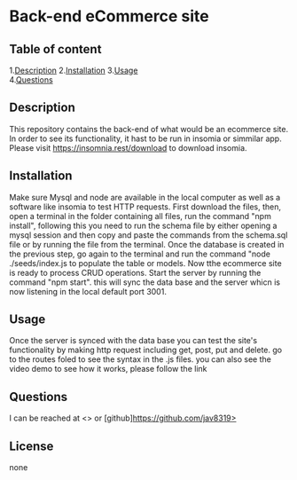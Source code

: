 
# Back-end eCommerce site  
      
## Table of content  

1.[Description](#description)
2.[Installation](#installation)
3.[Usage](#usage)  
4.[Questions](#questions)  

## Description  

This repository contains the back-end of what would be an ecommerce site. In order to see its functionality, it hast to be run in insomia or  simmilar app. Please visit https://insomnia.rest/download to download insomia. 

## Installation  

Make sure Mysql and node are available in the local computer as well as a software like insomia to test HTTP requests. First download the files, then, open a terminal in the folder containing all files, run the command "npm install", following this you need to run the schema file by either opening a mysql session and then copy and paste the commands from the schema.sql file or by running the file from the terminal. Once the database is created in the previous step, go again to the terminal and run the command "node ./seeds/index.js to populate the table or models. Now tthe ecommerce site is ready to process CRUD operations. Start the server by running the command "npm start". this will sync the data base and the server whicn is now listening in the local default port 3001.  

## Usage  

Once the server is synced with the data base you can test the site's functionality by making http request including get, post, put and delete. go to the routes foled  to see the syntax in the .js files. you can also see the video demo to see how it works, please follow the link  


## Questions  

I can be reached at <> or  [github]https://github.com/jav8319>

## License  

none
